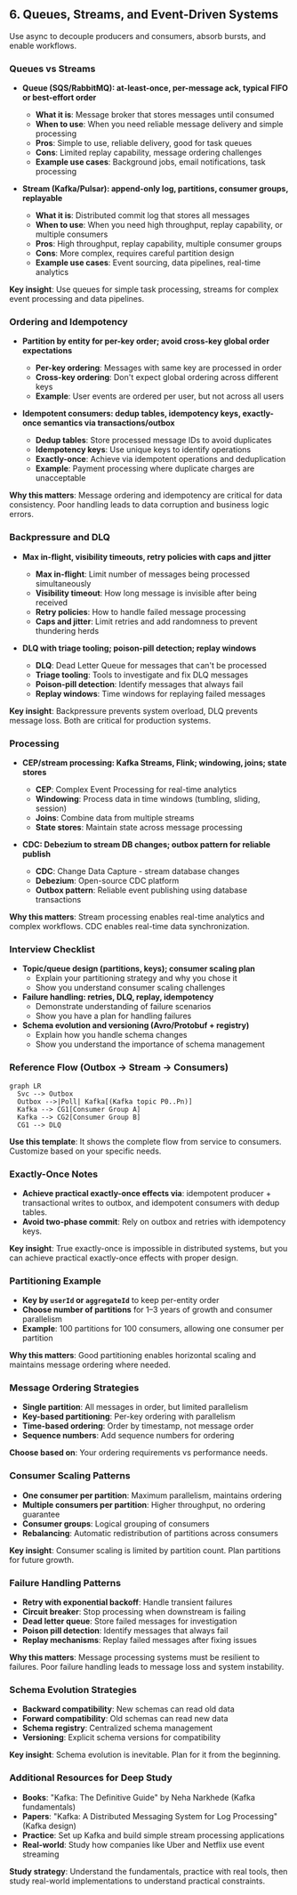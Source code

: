 ## 6. Queues, Streams, and Event-Driven Systems

Use async to decouple producers and consumers, absorb bursts, and enable workflows.

### Queues vs Streams
- **Queue (SQS/RabbitMQ): at-least-once, per-message ack, typical FIFO or best-effort order**
  - **What it is**: Message broker that stores messages until consumed
  - **When to use**: When you need reliable message delivery and simple processing
  - **Pros**: Simple to use, reliable delivery, good for task queues
  - **Cons**: Limited replay capability, message ordering challenges
  - **Example use cases**: Background jobs, email notifications, task processing

- **Stream (Kafka/Pulsar): append-only log, partitions, consumer groups, replayable**
  - **What it is**: Distributed commit log that stores all messages
  - **When to use**: When you need high throughput, replay capability, or multiple consumers
  - **Pros**: High throughput, replay capability, multiple consumer groups
  - **Cons**: More complex, requires careful partition design
  - **Example use cases**: Event sourcing, data pipelines, real-time analytics

**Key insight**: Use queues for simple task processing, streams for complex event processing and data pipelines.

### Ordering and Idempotency
- **Partition by entity for per-key order; avoid cross-key global order expectations**
  - **Per-key ordering**: Messages with same key are processed in order
  - **Cross-key ordering**: Don't expect global ordering across different keys
  - **Example**: User events are ordered per user, but not across all users

- **Idempotent consumers: dedup tables, idempotency keys, exactly-once semantics via transactions/outbox**
  - **Dedup tables**: Store processed message IDs to avoid duplicates
  - **Idempotency keys**: Use unique keys to identify operations
  - **Exactly-once**: Achieve via idempotent operations and deduplication
  - **Example**: Payment processing where duplicate charges are unacceptable

**Why this matters**: Message ordering and idempotency are critical for data consistency. Poor handling leads to data corruption and business logic errors.

### Backpressure and DLQ
- **Max in-flight, visibility timeouts, retry policies with caps and jitter**
  - **Max in-flight**: Limit number of messages being processed simultaneously
  - **Visibility timeout**: How long message is invisible after being received
  - **Retry policies**: How to handle failed message processing
  - **Caps and jitter**: Limit retries and add randomness to prevent thundering herds

- **DLQ with triage tooling; poison-pill detection; replay windows**
  - **DLQ**: Dead Letter Queue for messages that can't be processed
  - **Triage tooling**: Tools to investigate and fix DLQ messages
  - **Poison-pill detection**: Identify messages that always fail
  - **Replay windows**: Time windows for replaying failed messages

**Key insight**: Backpressure prevents system overload, DLQ prevents message loss. Both are critical for production systems.

### Processing
- **CEP/stream processing: Kafka Streams, Flink; windowing, joins; state stores**
  - **CEP**: Complex Event Processing for real-time analytics
  - **Windowing**: Process data in time windows (tumbling, sliding, session)
  - **Joins**: Combine data from multiple streams
  - **State stores**: Maintain state across message processing

- **CDC: Debezium to stream DB changes; outbox pattern for reliable publish**
  - **CDC**: Change Data Capture - stream database changes
  - **Debezium**: Open-source CDC platform
  - **Outbox pattern**: Reliable event publishing using database transactions

**Why this matters**: Stream processing enables real-time analytics and complex workflows. CDC enables real-time data synchronization.

### Interview Checklist
- **Topic/queue design (partitions, keys); consumer scaling plan**
  - Explain your partitioning strategy and why you chose it
  - Show you understand consumer scaling challenges
- **Failure handling: retries, DLQ, replay, idempotency**
  - Demonstrate understanding of failure scenarios
  - Show you have a plan for handling failures
- **Schema evolution and versioning (Avro/Protobuf + registry)**
  - Explain how you handle schema changes
  - Show you understand the importance of schema management

### Reference Flow (Outbox → Stream → Consumers)
```mermaid
graph LR
  Svc --> Outbox
  Outbox -->|Poll| Kafka[(Kafka topic P0..Pn)]
  Kafka --> CG1[Consumer Group A]
  Kafka --> CG2[Consumer Group B]
  CG1 --> DLQ
```

**Use this template**: It shows the complete flow from service to consumers. Customize based on your specific needs.

### Exactly-Once Notes
- **Achieve practical exactly-once effects via**: idempotent producer + transactional writes to outbox, and idempotent consumers with dedup tables.
- **Avoid two-phase commit**: Rely on outbox and retries with idempotency keys.

**Key insight**: True exactly-once is impossible in distributed systems, but you can achieve practical exactly-once effects with proper design.

### Partitioning Example
- **Key by `userId` or `aggregateId`** to keep per-entity order
- **Choose number of partitions** for 1–3 years of growth and consumer parallelism
- **Example**: 100 partitions for 100 consumers, allowing one consumer per partition

**Why this matters**: Good partitioning enables horizontal scaling and maintains message ordering where needed.

### Message Ordering Strategies
- **Single partition**: All messages in order, but limited parallelism
- **Key-based partitioning**: Per-key ordering with parallelism
- **Time-based ordering**: Order by timestamp, not message order
- **Sequence numbers**: Add sequence numbers for ordering

**Choose based on**: Your ordering requirements vs performance needs.

### Consumer Scaling Patterns
- **One consumer per partition**: Maximum parallelism, maintains ordering
- **Multiple consumers per partition**: Higher throughput, no ordering guarantee
- **Consumer groups**: Logical grouping of consumers
- **Rebalancing**: Automatic redistribution of partitions across consumers

**Key insight**: Consumer scaling is limited by partition count. Plan partitions for future growth.

### Failure Handling Patterns
- **Retry with exponential backoff**: Handle transient failures
- **Circuit breaker**: Stop processing when downstream is failing
- **Dead letter queue**: Store failed messages for investigation
- **Poison pill detection**: Identify messages that always fail
- **Replay mechanisms**: Replay failed messages after fixing issues

**Why this matters**: Message processing systems must be resilient to failures. Poor failure handling leads to message loss and system instability.

### Schema Evolution Strategies
- **Backward compatibility**: New schemas can read old data
- **Forward compatibility**: Old schemas can read new data
- **Schema registry**: Centralized schema management
- **Versioning**: Explicit schema versions for compatibility

**Key insight**: Schema evolution is inevitable. Plan for it from the beginning.

### Additional Resources for Deep Study
- **Books**: "Kafka: The Definitive Guide" by Neha Narkhede (Kafka fundamentals)
- **Papers**: "Kafka: A Distributed Messaging System for Log Processing" (Kafka design)
- **Practice**: Set up Kafka and build simple stream processing applications
- **Real-world**: Study how companies like Uber and Netflix use event streaming

**Study strategy**: Understand the fundamentals, practice with real tools, then study real-world implementations to understand practical constraints.


